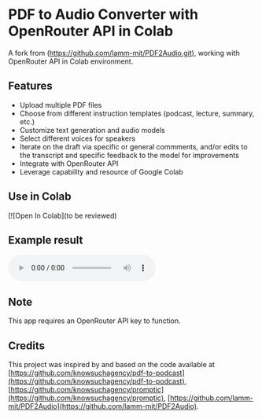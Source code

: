 # PDF to Audio Converter with OpenRouter API in Colab

A fork from (https://github.com/lamm-mit/PDF2Audio.git), working with OpenRouter API in Colab environment.

## Features

- Upload multiple PDF files
- Choose from different instruction templates (podcast, lecture, summary, etc.)
- Customize text generation and audio models
- Select different voices for speakers
- Iterate on the draft via specific or general commments, and/or edits to the transcript and specific feedback to the model for improvements
- Integrate with OpenRouter API
- Leverage capability and resource of Google Colab

## Use in Colab

[![Open In Colab](to be reviewed)

## Example result

<audio controls>
  <source src="[https://user-images.githubusercontent.com/your-username/your-repo/path-to-audio-file.mp3](https://raw.githubusercontent.com/lamm-mit/PDF2Audio/main/SciAgents%20discovery%20summary%20-%20example.mp3)" type="audio/mpeg">
  Your browser does not support the audio element.
</audio>

## Note

This app requires an OpenRouter API key to function. 

## Credits

This project was inspired by and based on the code available at [https://github.com/knowsuchagency/pdf-to-podcast](https://github.com/knowsuchagency/pdf-to-podcast), [https://github.com/knowsuchagency/promptic](https://github.com/knowsuchagency/promptic), [https://github.com/lamm-mit/PDF2Audio](https://github.com/lamm-mit/PDF2Audio).

